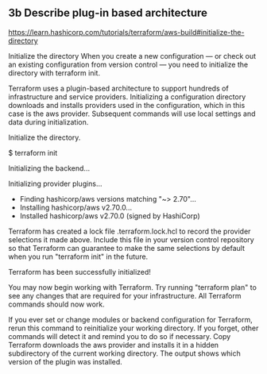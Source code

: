 ## 3b Describe plug-in based architecture

https://learn.hashicorp.com/tutorials/terraform/aws-build#initialize-the-directory

Initialize the directory
When you create a new configuration — or check out an existing configuration from version control — you need to initialize the directory with terraform init.

Terraform uses a plugin-based architecture to support hundreds of infrastructure and service providers. Initializing a configuration directory downloads and installs providers used in the configuration, which in this case is the aws provider. Subsequent commands will use local settings and data during initialization.

Initialize the directory.

$ terraform init

Initializing the backend...

Initializing provider plugins...
- Finding hashicorp/aws versions matching "~> 2.70"...
- Installing hashicorp/aws v2.70.0...
- Installed hashicorp/aws v2.70.0 (signed by HashiCorp)

Terraform has created a lock file .terraform.lock.hcl to record the provider
selections it made above. Include this file in your version control repository
so that Terraform can guarantee to make the same selections by default when
you run "terraform init" in the future.

Terraform has been successfully initialized!

You may now begin working with Terraform. Try running "terraform plan" to see
any changes that are required for your infrastructure. All Terraform commands
should now work.

If you ever set or change modules or backend configuration for Terraform,
rerun this command to reinitialize your working directory. If you forget, other
commands will detect it and remind you to do so if necessary.
Copy
Terraform downloads the aws provider and installs it in a hidden subdirectory of the current working directory. The output shows which version of the plugin was installed.